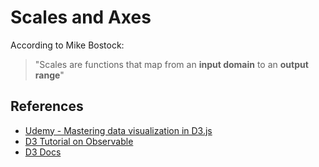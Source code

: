# Scales and Axes

According to Mike Bostock: 

> "Scales are functions that map from an **input domain** to an **output range**"

<!-- ## Content

- 

## What I learned -->


## References

- [Udemy - Mastering data visualization in D3.js](https://www.udemy.com/course/masteringd3js)
- [D3 Tutorial on Observable](https://observablehq.com/@d3/learn-d3)
- [D3 Docs](https://github.com/d3/d3/wiki)